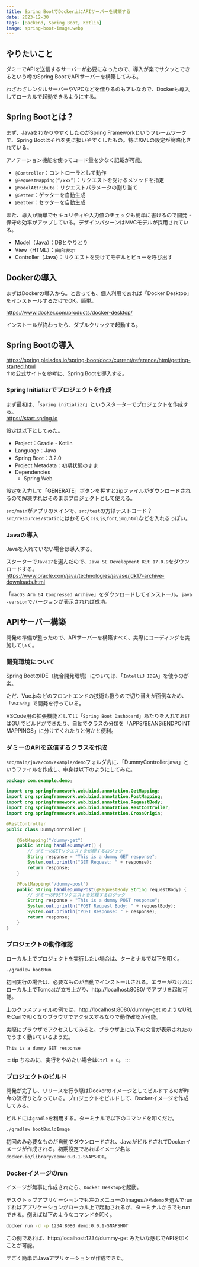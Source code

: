 ```yaml
---
title: Spring BootでDocker上にAPIサーバーを構築する
date: 2023-12-30
tags: [Backend, Spring Boot, Kotlin]
image: spring-boot-image.webp
---
```


## やりたいこと
ダミーでAPIを送信するサーバーが必要になったので、導入が楽でサクッとできるという噂のSpring BootでAPIサーバーを構築してみる。

わざわざレンタルサーバーやVPCなどを借りるのもアレなので、Dockerも導入してローカルで起動できるようにする。


## Spring Bootとは？
まず、JavaをわかりやすくしたのがSpring Frameworkというフレームワークで、Spring Bootはそれを更に扱いやすくしたもの。特にXMLの設定が簡略化されている。

アノテーション機能を使ってコード量を少なく記載が可能。

* `@Controller`：コントローラとして動作
* `@RequestMapping(“/xxx”)`：リクエストを受けるメソッドを指定
* `@ModelAttribute`：リクエストパラメータの割り当て
* `@Getter`：ゲッターを自動生成
* `@Setter`：セッターを自動生成

また、導入が簡単でセキュリティや入力値のチェックも簡単に書けるので開発・保守の効率がアップしている。デザインパターンはMVCモデルが採用されている。

* Model（Java）：DBとやりとり
* View（HTML）：画面表示
* Controller（Java）：リクエストを受けてモデルとビューを呼び出す


## Dockerの導入
まずはDockerの導入から。と言っても、個人利用であれば「Docker Desktop」をインストールするだけでOK。簡単。

https://www.docker.com/products/docker-desktop/

インストールが終わったら、ダブルクリックで起動する。


## Spring Bootの導入
https://spring.pleiades.io/spring-boot/docs/current/reference/html/getting-started.html  
↑の公式サイトを参考に、Spring Bootを導入する。

### Spring Initializrでプロジェクトを作成
まず最初は、「`spring initializr`」というスターターでプロジェクトを作成する。  
https://start.spring.io

設定は以下としてみた。

* Project：Gradle - Kotlin
* Language：Java
* Spring Boot：3.2.0
* Project Metadata：初期状態のまま
* Dependencies
    * Spring Web

設定を入力して「GENERATE」ボタンを押すとzipファイルがダウンロードされるので解凍すればそのままプロジェクトとして使える。

`src/main`がアプリのメインで、`src/test`の方はテストコード？`src/resources/static`にはおそらく`css`,`js`,`font`,`img`,`html`などを入れるっぽい。


### Javaの導入
Javaを入れていない場合は導入する。

スターターで`Java17`を選んだので、`Java SE Development Kit 17.0.9`をダウンロードする。  
https://www.oracle.com/java/technologies/javase/jdk17-archive-downloads.html  

「`macOS Arm 64 Compressed Archive`」をダウンロードしてインストール。`java -version`でバージョンが表示されれば成功。


## APIサーバー構築
開発の準備が整ったので、APIサーバーを構築すべく、実際にコーディングを実施していく。


### 開発環境について
Spring BootのIDE（統合開発環境）については、「`IntelliJ IDEA`」を使うのが楽。

ただ、Vue.jsなどのフロントエンドの技術も扱うので切り替えが面倒なため、「`VSCode`」で開発を行っている。
  
VSCode用の拡張機能としては「`Spring Boot Dashboard`」あたりを入れておけばGUIでビルドができたり、自動でクラスの分類を「APPS/BEANS/ENDPOINT MAPPINGS」に分けてくれたりと何かと便利。


### ダミーのAPIを送信するクラスを作成
`src/main/java/com/example/demo`フォルダ内に、「DummyController.java」というファイルを作成し、中身は以下のようにしてみた。

```java
package com.example.demo;

import org.springframework.web.bind.annotation.GetMapping;
import org.springframework.web.bind.annotation.PostMapping;
import org.springframework.web.bind.annotation.RequestBody;
import org.springframework.web.bind.annotation.RestController;
import org.springframework.web.bind.annotation.CrossOrigin;

@RestController
public class DummyController {

    @GetMapping("/dummy-get")
    public String handleDummyGet() {
        // ダミーのGETリクエストを処理するロジック
        String response = "This is a dummy GET response";
        System.out.println("GET Request: " + response);
        return response;
    }

    @PostMapping("/dummy-post")
    public String handleDummyPost(@RequestBody String requestBody) {
        // ダミーのPOSTリクエストを処理するロジック
        String response = "This is a dummy POST response";
        System.out.println("POST Request Body: " + requestBody);
        System.out.println("POST Response: " + response);
        return response;
    }
}
```


### プロジェクトの動作確認
ローカル上でプロジェクトを実行したい場合は、ターミナルで以下を叩く。

```zsh
./gradlew bootRun
```

初回実行の場合は、必要なものが自動でインストールされる。エラーがなければローカル上でTomcatが立ち上がり、http://localhost:8080/ でアプリを起動可能。
  
上のクラスファイルの例では、http://localhost:8080/dummy-get のようなURLをCurlで叩くなりブラウザでアクセスするなりで動作確認が可能。

実際にブラウザでアクセスしてみると、ブラウザ上に以下の文言が表示されたのでうまく動いているようだ。

```
This is a dummy GET response
```

::: tip
ちなみに、実行をやめたい場合は`Ctrl + C`。
:::


### プロジェクトのビルド
開発が完了し、リリースを行う際はDockerのイメージとしてビルドするのが昨今の流行りとなっている。プロジェクトをビルドして、Dockerイメージを作成してみる。

ビルドには`gradle`を利用する。ターミナルで以下のコマンドを叩くだけ。

```zsh
./gradlew bootBuildImage
```
  
初回のみ必要なものが自動でダウンロードされ、JavaがビルドされてDockerイメージが作成される。初期設定であればイメージ名は`docker.io/library/demo:0.0.1-SNAPSHOT`。


### Dockerイメージのrun
イメージが無事に作成されたら、`Docker Desktop`を起動。

デスクトップアプリケーションでも左のメニューのImagesから`demo`を選んでrunすればアプリケーションがローカル上で起動されるが、ターミナルからでもrunできる。例えば以下のようなコマンドを叩く。

```zsh
docker run -d -p 1234:8080 demo:0.0.1-SNAPSHOT
```

この例であれば、http://localhost:1234/dummy-get みたいな感じでAPIを叩くことが可能。

すごく簡単にJavaアプリケーションが作成できた。